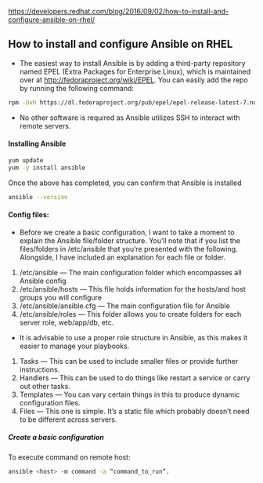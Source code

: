 https://developers.redhat.com/blog/2016/09/02/how-to-install-and-configure-ansible-on-rhel/

## How to install and configure Ansible on RHEL

- The easiest way to install Ansible is by adding a third-party repository named EPEL (Extra Packages for Enterprise Linux), which is maintained over at http://fedoraproject.org/wiki/EPEL. You can easily add the repo by running the following command:
```sh
rpm -Uvh https://dl.fedoraproject.org/pub/epel/epel-release-latest-7.noarch.rpm
```
- No other software is required as Ansible utilizes SSH to interact with remote servers.
#### Installing Ansible
```sh
yum update
yum -y install ansible
```
Once the above has completed, you can confirm that Ansible is installed 
```sh
ansible --version
```
#### Config files:
- Before we create a basic configuration, I want to take a moment to explain the Ansible file/folder structure. You’ll note that if you list the files/folders in /etc/ansible that you’re presented with the following. Alongside, I have included an explanation for each file or folder.

1. /etc/ansible — The main configuration folder which encompasses all Ansible config
1. /etc/ansible/hosts — This file holds information for the hosts/and host groups you will configure
1. /etc/ansible/ansible.cfg — The main configuration file for Ansible
1. /etc/ansible/roles — This folder allows you to create folders for each server role, web/app/db, etc.
- It is advisable to use a proper role structure in Ansible, as this makes it easier to manage your playbooks.


1. Tasks — This can be used to include smaller files or provide further instructions.
1. Handlers — This can be used to do things like restart a service or carry out other tasks.
1. Templates — You can vary certain things in this to produce dynamic configuration files.
1. Files — This one is simple. It’s a static file which probably doesn’t need to be different across servers.


##### Create a basic configuration
To execute command on remote host:
```sh
ansible <host> -m command -a “command_to_run”.
```



